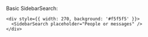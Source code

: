 Basic SidebarSearch:

```
<div style={{ width: 270, background: '#f5f5f5' }}>
  <SidebarSearch placeholder="People or messages" />
</div>
```

